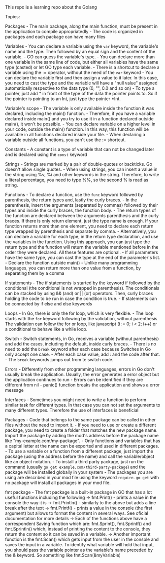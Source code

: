 This repo is a learning repo about the Golang

Topics:

Packages
    - The main package, along the main function, must be present in the application to compile appropriatedly
    - The code is organized in packages and each package can have many files

Variables
    - You can declare a variable using the `var` keyword, the variable's name and the type. Then followed by an equal sign and the content of the variable.
    - GO can guess the variable's type.
    - You can declare more than one variable in the same line of code, but either all variables have the same type (casted) or let GO type each variable.
    - There is a shortcut to declare a variable using the := operator, without the need of the `var` keyword
    - You can declare the variable first and then assign a value to it later. In this case, you need to cast the type and the variable will have a "null value" assigned automatically respective to the data type (0, "", 0.0 and so on)
    - To type a pointer, just add * in front of the type of the data the pointer points to. So if the pointer is pointing to an Int, just type the pointer *Int.

Variable's scope
    - The variable is only available inside the function it was declared, including the main() function.
    - Therefore, if you have a variable declared inside main() and you try to use it in a function declared outside main(), it won't be possible.
    - You can declare variable on a higher level in your code, outside the main() function. In this way, this function will be available in all functions declared inside your file.
    - When declaring a variable outside all functions, you can't use the := shortcut.

Constants
    - A constant is a type of variable that can not be changed later and is declared using the `const` keyword

Strings
    - Strings are marked by a pair of double-quotes or backticks. Go doesn't allow single quotes.
    - When using strings, you can insert a value in the string using %v, %i and other keywords in the string. Therefore, to write a literal percentage, you need to type %%, so the second % is read as string.

Functions 
    - To declare a function, use the `func` keyword followed by parenthesis, the return types and, lastly the curly braces.
    - In the parenthesis, insert the arguments (separated by commas) followed by their types and inside the curly braces, the function body.
    - The return types of the function are declared between the arguments parenthesis and the curly braces. If there is only return element, just the type name is enough. If your function returns more than one element, you need to declare each return type wrapped by parenthesis and separate by comma.
    - Alternatively, you can declare a variable for each type, in the return type declaration, and use the variables in the function. Using this approach, you can just type the return type and the function will return the variable mentioned before in the order they were declared. All these features are optional.
    - If all parameters have the same type, you can cast the type at the end of the parameter's list.
    - Declare the function outside main()
    - Unlike many programming languages, you can return more than one value from a function, by separating them by a comma

If statements
    - The if statements is started by the keyword if followed by the conditional (the conditional is not wrapped in parenthesis). The conditionals can be stacked by using && (and) or || (or) operators. Then, curly braces holding the code to be run in case the condition is true.
    - If statements can be connected by if else and else keywords

Loops
    - In Go, there is only the for loop, which is very flexible.
    - The loop starts with the `for` keyword following by the validation, without parenthesis. The validation can follow the for or loop, like javascript (i := 0; i < 2; i++) or a conditional to behave like a while loop. 

Switch
    - Switch statements, in Go, receives a variable (without parenthesis) and add the cases, including the default, inside curly braces.
    - There is no need to add the `break` keyword after each case because Switches in Go only accept one case.
    - After each case value, add : and the code after that.
    - The `break` keywords jumps out from te switch code. 

Errors
    - Differently from other programming languages, errors in Go don't usually break the application. Usually, the error generates a error object but the application continues to run
    - Errors can be identified if they are different from nil
    - panic() function breaks the application and shows a error message

Interfaces
    - Sometimes you might need to write a function to perform similar task for different types. In that case you can not set the arguments to many different types. Therefore the use of interfaces is beneficial

Packages
    - Code that belongs to the same package can be called in other files without the need to import it.
    - If you need to use or create a different package, you need to create a folder that matches the new package name. Import the package by adding the mod's address before the package name like "my-example.com/my-package".
    - Only functions and variables that has a capital letter at the name can be exported and used in different packages. 
    - To use a variable or a function from a different package, just import the package (using the address before the name) and call the variable/object like an object notation.
    - To install a third party package, just run the command (usually `go get example.com/third-party-package`) and the package will be installed globally in your system
    - The packages you are using are described in your mod file using the keyword `require`. `go get` with no package will install all packages in your mod file.

fmt package
    - The fmt package is a built-in package in GO that has a lot useful functions including the following
        -> fmt.Print() - prints a value in the console the way it is
        -> fmt.Println() - similarly to the above but adds a line break after the text
        -> fmt.Printf() - prints a value in the console (the first argument) but allows to format the content in several ways. See oficial documentation for more details
        -> Each of the functions above have a correspondent Saving function which are: fmt.Sprint(), fmt.Sprintf() and fmt.Sprintln() which, instead of printing the content to the console, they return the content so it can be saved in a variable.
        -> Another important function is the fmt.Scan() which gets input from the user in the console and saves the input in a variable. To identify what variable will hold that input, you should pass the variable pointer as the variable's name preceded by the & keyword. So something like fmt.Scan(&myVariable)

